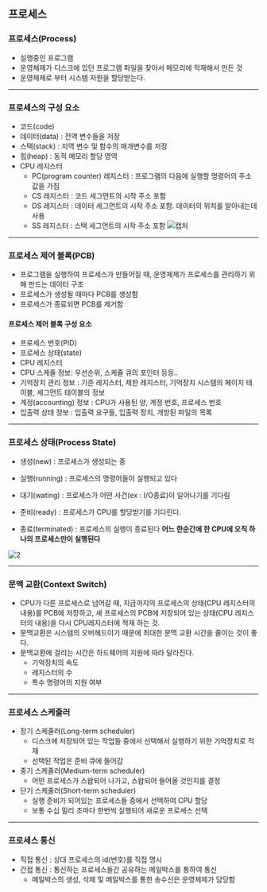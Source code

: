 ## 프로세스

### 프로세스(Process)
* 실행중인 프로그램
* 운영체제가 디스크에 있던 프로그램 파일을 찾아서 메모리에 적재해서 만든 것
* 운영체제로 부터 시스템 자원을 할당받는다.

---
### 프로세스의 구성 요소
* 코드(code)
* 데이터(data) : 전역 변수들을 저장
* 스택(stack) : 지역 변수 및 함수의 매개변수를 저장
* 힙(heap) : 동적 메모리 할당 영역
* CPU 레지스터
	* PC(program counter) 레지스터 : 프로그램의 다음에 실행할 명령어의 주소 값을 가짐
	* CS 레지스터 : 코드 세그먼트의 시작 주소 포함
	* DS 레지스터 : 데이터 세그먼트의 시작 주소 포함. 데이터의 위치를 알아내는데 사용 
	* SS 레지스터 : 스택 세그먼트의 시작 주소 포함
![캡처](https://user-images.githubusercontent.com/54322066/92502539-017a3580-f23b-11ea-977b-3db434362787.PNG)

---
### 프로세스 제어 블록(PCB)
* 프로그램을 실행하여 프로세스가 만들어질 때, 운영체제가 프로세스를 관리하기 위해 만드는 데이터 구조
* 프로세스가 생성될 때마다 PCB를 생성함
* 프로세스가 종료되면 PCB를 제거함

#### 프로세스 제어 블록 구성 요소
* 프로세스 번호(PID)
* 프로세스 상태(state)
* CPU 레지스터
* CPU 스케쥴 정보: 우선순위, 스케쥴 큐의 포인터 등등..
* 기억장치 관리 정보 : 기준 레지스터, 제한 레지스터, 기억장치 시스템의 페이지 	테이블, 세그먼트 테이블의 정보
* 계정(accounting) 정보 : CPU가 사용된 양, 계정 번호, 프로세스 번호
* 입출력 상태 정보 : 입출력 요구들, 입출력 장치, 개방된 파일의 목록

---

### 프로세스 상태(Process State)
* 생성(new) : 프로세스가 생성되는 중

* 실행(running) : 프로세스의 명령어들이 실행되고 있다

* 대기(wating) : 프로세스가 어떤 사건(ex : I/O종료)이 일어나기를 기다림

* 준비(ready) : 프로세스가 CPU를 할당받기를  기다린다.

* 종료(terminated) : 프로세스의 실행이 종료된다
  **어느 한순간에 한 CPU에 오직 하나의 프로세스만이 실행된다**

![2](https://user-images.githubusercontent.com/54322066/92502577-135bd880-f23b-11ea-95b6-e1364e50844f.PNG)

---
### 문맥 교환(Context Switch)
* CPU가 다른 프로세스로 넘어갈 때, 지금까지의 프로세스의 상태(CPU 레지스터의 내용)를 PCB에 저장하고, 새 프로세스의 PCB에 저장되어 있는 상태(CPU 레지스터의 내용)을 다시 CPU레지스터에 적재 하는 것.
* 문맥교환은 시스템의 오버헤드이기 때문에 최대한 문맥 교환 시간을 줄이는 것이 좋다.
* 문맥교환에 걸리는 시간은 하드웨어의 지원에 따라 달라진다.
	* 기억장치의 속도
	* 레지스터의 수
	* 특수 명령어의 지원 여부

---
### 프로세스 스케줄러
* 장기 스케줄러(Long-term scheduler)
	* 디스크에 저장되어 있는 작업들 중에서 선택해서 실행하기 위한 기억장치로 적재
	* 선택된 작업은 준비 큐에 들어감
* 중기 스케줄러(Medium-term scheduler)
	* 어떤 프로세스가 스왑되어 나가고, 스왑되어 들어올 것인지를 결정
* 단기 스케줄러(Short-term scheduler)
	* 실행 준비가 되어있는 프로세스들 중에서 선택하여 CPU 할당
	* 보통 수십 밀리 초마다 한번씩 실행되어 새로운 프로세스 선택

---
### 프로세스 통신
* 직접 통신 : 상대 프로세스의 id(번호)를 직접 명시
* 간접 통신 : 통신하는 프로세스들간 공유하는 메일박스를 통하여 통신
	* 메일박스의 생성, 삭제 및 메일박스를 통한 송수신은 운영체제가 담당함



